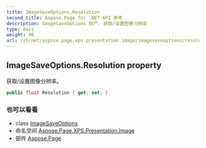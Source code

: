 ```yaml
---
title: ImageSaveOptions.Resolution
second_title: Aspose.Page for .NET API 参考
description: ImageSaveOptions 财产. 获取/设置图像分辨率
type: docs
weight: 40
url: /zh/net/aspose.page.xps.presentation.image/imagesaveoptions/resolution/
---
```

## ImageSaveOptions.Resolution property

获取/设置图像分辨率。

```csharp
public float Resolution { get; set; }
```

### 也可以看看

* class [ImageSaveOptions](../)
* 命名空间 [Aspose.Page.XPS.Presentation.Image](../../imagesaveoptions/)
* 部件 [Aspose.Page](../../../)



